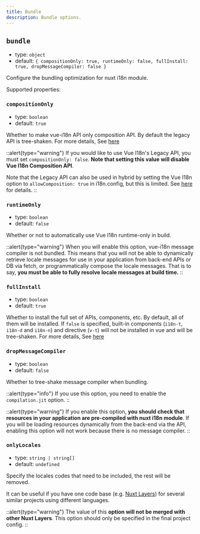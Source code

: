 ```yaml
---
title: Bundle
description: Bundle options.
---
```


## `bundle`

- type: `object`
- default: `{ compositionOnly: true, runtimeOnly: false, fullInstall: true, dropMessageCompiler: false }`

Configure the bundling optimization for nuxt i18n module.

Supported properties:

### `compositionOnly`

- type: `boolean`
- default: `true`

Whether to make vue-i18n API only composition API. By default the legacy API is tree-shaken. For more details, See [here](https://vue-i18n.intlify.dev/guide/advanced/optimization.html#reduce-bundle-size-with-feature-build-flags)

::alert{type="warning"}
If you would like to use Vue I18n's Legacy API, you must set `compositionOnly: false`. **Note that setting this value will disable Vue I18n Composition API**.

Note that the Legacy API can also be used in hybrid by setting the Vue I18n option to `allowComposition: true` in i18n.config, but this is limited. See [here](https://vue-i18n.intlify.dev/guide/migration/vue3.html) for details.
::

### `runtimeOnly`

- type: `boolean`
- default: `false`

Whether or not to automatically use Vue I18n runtime-only in build.

::alert{type="warning"}
When you will enable this option, vue-i18n message compiler is not bundled. This means that you will not be able to dynamically retrieve locale messages for use in your application from back-end APIs or DB via fetch, or programmatically compose the locale messages. That is to say, **you must be able to fully resolve locale messages at build time.**
::

### `fullInstall`

- type: `boolean`
- default: `true`

Whether to install the full set of APIs, components, etc. By default, all of them will be installed. If `false` is specified, built-in components (`i18n-t`, `i18n-d` and `i18n-n`) and directive (`v-t`) will not be installed in vue and will be tree-shaken. For more details, See [here](https://vue-i18n.intlify.dev/guide/advanced/optimization.html#reduce-bundle-size-with-feature-build-flags)

### `dropMessageCompiler`

- type: `boolean`
- default: `false`

Whether to tree-shake message compiler when bundling.

::alert{type="info"}
If you use this option, you need to enable the `compilation.jit` option.
::

::alert{type="warning"}
If you enable this option, **you should check that resources in your application are pre-compiled with nuxt i18n module**. If you will be loading resources dynamically from the back-end via the API, enabling this option will not work because there is no message compiler.
::

### `onlyLocales`

- type: `string | string[]`
- default: `undefined`

Specify the locales codes that need to be included, the rest will be removed.

It can be useful if you have one code base (e.g. [Nuxt Layers](https://nuxt.com/docs/getting-started/layers)) for several similar projects using different languages.

::alert{type="warning"}
The value of this **option will not be merged with other Nuxt Layers**. This option should only be specified in the final project config.
::
